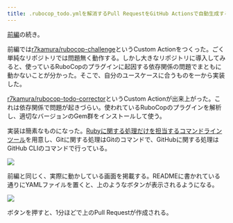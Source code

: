 ```yaml
---
title: .rubocop_todo.ymlを解消するPull RequestをGitHub Actionsで自動生成する (後編)
---
```

[前編](https://r7kamura.com/articles/2022-05-13-rubocop-challenge)の続き。

前編では[r7kamura/rubocop-challenge](https://github.com/r7kamura/rubocop-challenge)というCustom Actionをつくった。ごく単純なリポジトリでは問題無く動作する。しかし大きなリポジトリに導入してみると、使っているRuboCopのプラグインに起因する依存関係の問題でまともに動かないことが分かった。そこで、自分のユースケースに合うものを一から実装した。

[r7kamura/rubocop-todo-corrector](https://github.com/r7kamura/rubocop-todo-corrector)というCustom Actionが出来上がった。これは依存関係で問題が起きづらい。使われているRuboCopのプラグインを解析し、適切なバージョンのGem群をインストールして使う。

実装は簡素なものになった。[Rubyに関する処理だけを担当するコマンドラインツール](https://github.com/r7kamura/rubocop_todo_corrector)を用意し、Gitに関する処理はGitのコマンドで、GitHubに関する処理はGitHub CLIのコマンドで行っている。

![](https://lh3.googleusercontent.com/docs/AG8NV2ZTeQDlUrKrjrflBK_7yNF996EC7FOlc_gZ0nZiwDCLGwW49iRz6z1zt6xcY0VxiM6OZDQ856jaEoA11wrHX1Zmmn9TvHmRMzaZ0udyzscsz78yWmEPyxt7ut9vS9uSGQtbJapZKHfNg2YIMSGzpxIdtUvGIneoAFTSb186ACXRPfAyo7ay6ii1zOIzCxZU8i2Eu9_KCJ0W1FztSZWLfQt8tItP24PKsc7obEaj6bNTbZkt1V3g0_DQFLOSoO39WCNbY-9q8EspMxLTCFg2cx6VTrMdVdU8l2WdLzaNprx_WfxZ4Cqh7qvxLKeydZjf76nop7zhPwMiXotm6nbM3jGmKAjU8ptwAMu5X05ZSy4vqpedqqTp-9Yle0vlX6aaN22UzlSXvCRq_l3vQIHvFS67moTpyQBhVx6GComB0N6VDdjGC1LFUD_aBTYoT_J-nfUXh4qaTNKLM-xjsfWkTl1tOGxs4tc7RfTJZA85f1fTVBTZ06aZcJ5oIXDeSfKDx5kccjrbTAXHtKeVM-8wy9UC5g9ZM2THvaPm9yr1xi_gSLQpG8AfXKw85qz7FbQlfqrSJX1clMUvLKBp2s8xMLP0AWqQHN4DvdotmouyBFgbtZ6TU24YpZDLrHIQlL6jzjw3-MU08e2wQ8yLqIlIcL9myRtLLpQ4jKN8HYj1XR7g_8LmF1IV6Kh8372B5V62h0R6MIHryJruqAlWcQQWa__G--_tw79G_xZqMW07mfqM5mA9dAn0MMA0p8sw3gSLublRFHs-Yk8z4dnVyf0u4nN6NSDlKAvCYrMmCfTgsuAEKUPZHZ_Uk6H6SUADaj-vJVvEbXUnLejpyKhTXBIagGwVIlG-Cl2PMLfAY73lzlt-4UMZerCJDZCvemgzQNRYD643MBPCrQYhA4-GcpGCdVx7RxrwewqWoBVYarTi56dhZLFEEAiHIHxKWGVJttMYAfKDJ4cD8dkOXRVq_VJ565cMatoTRD-mjFzHt-iddTuh9IOy_HoeH2B4big6yi0nPDVr_f720FSaHtwRjZu5MRVVdMVxCz7vLUEuqEqLJ_EikllkoC3stuz_WwcijOCOlNZi8mJlfrXEq4pvBQp6PYWYeLQ_k2Z5ygyD3n1jESS2quNb_9G52YzKGcta9ukSJsA53virzG0cyQYflr91izWvcxfD9eDwGoVe-b4plovIu8bZ7MuUbxrJCQZ_7-wFnYgTDSJSH3boeX8Km89Q0oVXor8rruScBhYMj0qT1D9UQYar)

前編と同じく、実際に動かしている画面を掲載する。READMEに書かれている通りにYAMLファイルを置くと、上のようなボタンが表示されるようになる。

![](https://lh3.googleusercontent.com/docs/AG8NV2YtQszGuGSEpEWehfGI-wSytAuacMzh92Y_7VJtu_xLO9yzRyYN1bjbnIdoIWc3TRVEKSGQ-YejcqCspia8Lu8z_XC0WJOxGTTQ9WCGf_fgJ_b_Pl6AbE9KfJ90i1hUbz9F6B4dXUYIngBzmmboYLrappCXubhfVoT2KK2XS54fyMkC6z3SyYRjDFVezt7DzAuEL6V0dgJCtGjNLpB8h-dWo5fs_SKAwlfN5AdQ1PywojecaovydgNg9r7d_xAiCMbvoPkVBoA1e2YTZ1aMQA0iQ7QH3kuOuOj6AkD36jPZU4442rGd0tiNP6GIpiX7ziqITm9L7EdmmtH1K1SfuypfOKKuJNMPrtWB8DjcHAMqFm44BjFT08VdkBseAzcVIUg2aurpLIbT8Am93VpUQlbijoFpzi7uCrXJNFDJPxmTvKzFHq4diJ7d3RC7luIN-qAwV8eiNqntvtAoAO59PLkC45-E0MyZuaZIuj6WghMRbkEfYuSmheYJfhAN1HW8q8DVWCm1IjL8P1-HrJxtYaAkfOXq1K7X8YqxkEjrQXRcvkLKpx8JxD5GhaO9lny5HuKQzX0z9oi3Q2ToINJFUr9OdmgBm7sHxyePiqNfRcTAk5YEWVGOfg7sjkFTJa5zfEjXFN11YcS50EwS-gGbnj4z5VMovVmxxkTQh4TLvBnp_aErEcsWF2Ep7qN2xBrKnU_Xc-I8itHEwnHqMMe2xQHvva7M2JyRY1n__eOdXfe7lnHKrLwEknPdC11wlOhd1y4N_pnd746hicK47G-0DY_tx461rCbrb2mITHrX2W0HQ-EEEK0NkGaVAcN--lstUBlZrmJyxOkDyO0p8F-OD8tVTQb7DDg5o9l6aClmLYCGO5ACkeC-hWkUs0BQPMsdvyvmNPXcM6daEysMlMuXwphXH5cwFhUP4dylnN9kOAeC4pxfHrScVlMM8_wyUxA06f6sbEpc6y_Mz6b_gu3Umra_ts4pWJpF4WtuLgICb1Y4FeBvuqL06j4uYpywj7EEgmRLSA21dJyt4JJLHZd57QCg_MLNAKJbbR6PisxMZZmddQDtA33uSg4mx7nqsN3Z4lyX-8Oq-XDs5Pc8Ps1CurOY318SDLW0aIIAt7fOrh9riDay_HNqwAc30vvyyvTxTlU8Q2giUBge9uT84BZTfc1i3IUNNbfJtmS-XSdafU5XP4HG7tLSn0GoeAzHUQQfafM4vAMeuuEAhQs-O-nO3fIHIcpjWHH45nkU0bCozO0JdSWv)

ボタンを押すと、1分ほどで上のPull Requestが作成される。
